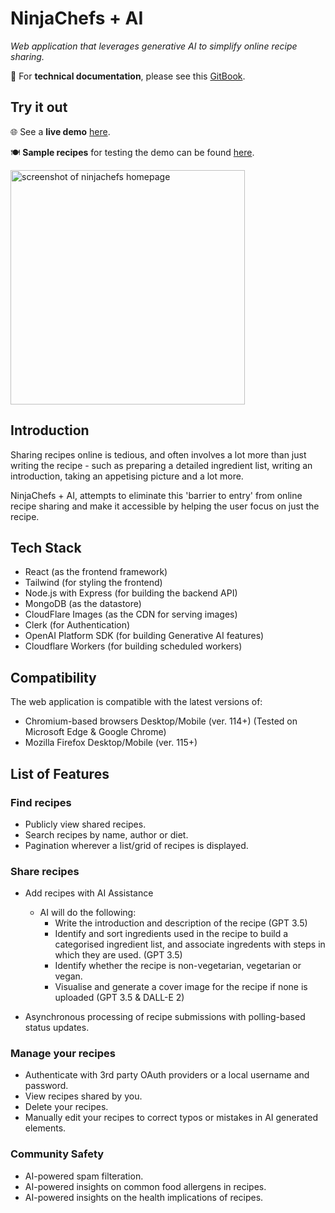 # NinjaChefs + AI

*Web application that leverages generative AI to simplify online recipe sharing.*

📑 For **technical documentation**, please see this [GitBook](https://dhruv-tech.gitbook.io/ninjachefs).

## Try it out

🌐 See a **live demo** [here](https://go.dhruv.tech/p/ninjachefs).

🍽️ **Sample recipes** for testing the demo can be found [here](https://github.com/dhruv-tech/ninjachefs/wiki).

<img src="https://github.com/dhruv-tech/ninjachefs/assets/26849655/5b1c885d-72ca-416d-988c-07f68267540f" alt="screenshot of ninjachefs homepage" height="375">

## Introduction

Sharing recipes online is tedious, and often involves a lot more than just writing the recipe - such as preparing a detailed ingredient list, writing an introduction, taking an appetising picture and a lot more.

NinjaChefs + AI, attempts to eliminate this 'barrier to entry' from online recipe sharing and make it accessible by helping the user focus on just the recipe.

## Tech Stack

* React (as the frontend framework)
* Tailwind (for styling the frontend)
* Node.js with Express (for building the backend API)
* MongoDB (as the datastore)
* CloudFlare Images (as the CDN for serving images)
* Clerk (for Authentication)
* OpenAI Platform SDK (for building Generative AI features)
* Cloudflare Workers (for building scheduled workers)

## Compatibility

The web application is compatible with the latest versions of:

* Chromium-based browsers Desktop/Mobile (ver. 114+) (Tested on Microsoft Edge & Google Chrome)
* Mozilla Firefox Desktop/Mobile (ver. 115+)

## List of Features

### Find recipes

* Publicly view shared recipes.
* Search recipes by name, author or diet.
* Pagination wherever a list/grid of recipes is displayed.

### Share recipes

* Add recipes with AI Assistance
  * AI will do the following:
    * Write the introduction and description of the recipe (GPT 3.5)
    * Identify and sort ingredients used in the recipe to build a categorised ingredient list, and associate ingredents with steps in which they are used. (GPT 3.5)
    * Identify whether the recipe is non-vegetarian, vegetarian or vegan.
    * Visualise and generate a cover image for the recipe if none is uploaded (GPT 3.5 & DALL-E 2)
      
 * Asynchronous processing of recipe submissions with polling-based status updates.

### Manage your recipes

* Authenticate with 3rd party OAuth providers or a local username and password.
* View recipes shared by you. 
* Delete your recipes.
* Manually edit your recipes to correct typos or mistakes in AI generated elements.

### Community Safety

* AI-powered spam filteration.
* AI-powered insights on common food allergens in recipes.
* AI-powered insights on the health implications of recipes.
  

